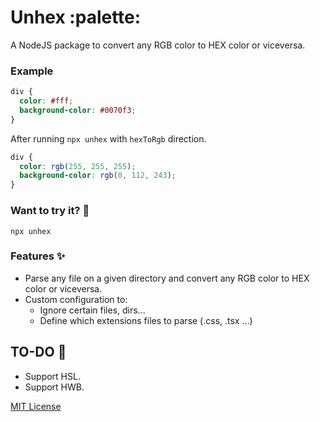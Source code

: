 # Unhex :palette:

A NodeJS package to convert any RGB color to HEX color or viceversa.

### Example

```css
div {
  color: #fff;
  background-color: #0070f3;
}
```

After running `npx unhex` with `hexToRgb` direction.

```css
div {
  color: rgb(255, 255, 255);
  background-color: rgb(0, 112, 243);
}
```

### Want to try it? 🤔

```shell
npx unhex
```

### Features ✨

- Parse any file on a given directory and convert any RGB color to HEX color or viceversa.
- Custom configuration to:
  - Ignore certain files, dirs...
  - Define which extensions files to parse (.css, .tsx ...)

## TO-DO 🚧

- Support HSL.
- Support HWB.

[MIT License](./LICENSE.md)
